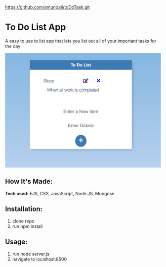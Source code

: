 https://github.com/amunoali/toDoTask.git

# To Do List App
A easy to use to list app that lets you list out all of your important tasks for the day

 <img src="./public/images/toDoList.png">


## How It's Made:

**Tech used:** EJS, CSS, JavaScript, Node.JS, Mongose

## Installation:
1. clone repo
2. run npm install



## Usage:
1. run node server.js
2. navigate to localhost:8500
